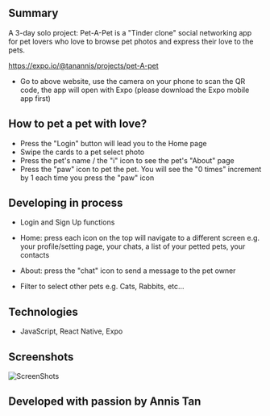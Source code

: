 ## Summary

A 3-day solo project: Pet-A-Pet is a "Tinder clone" social networking app for pet lovers who love to browse pet photos and express their love to the pets.

https://expo.io/@tanannis/projects/pet-A-pet

- Go to above website, use the camera on your phone to scan the QR code, the app will open with Expo (please download the Expo mobile app first)


## How to pet a pet with love?

- Press the "Login" button will lead you to the Home page
- Swipe the cards to a pet select photo
- Press the pet's name / the "i" icon to see the pet's "About" page
- Press the "paw" icon to pet the pet. You will see the "0 times" increment by 1 each time you press the "paw" icon

## Developing in process

* Login and Sign Up functions

* Home: press each icon on the top will navigate to a different screen e.g. your profile/setting page, your chats, a list of your petted pets, your contacts

* About: press the "chat" icon to send a message to the pet owner

* Filter to select other pets e.g. Cats, Rabbits, etc...

## Technologies
- JavaScript, React Native, Expo

## Screenshots
![ScreenShots](https://user-images.githubusercontent.com/64669206/100396723-24371180-3014-11eb-934b-0198d41f6e69.png)


## Developed with passion by Annis Tan

